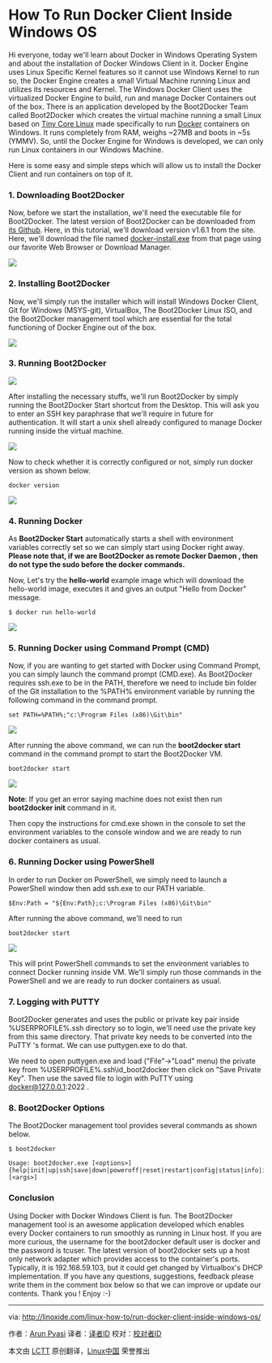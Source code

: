 How To Run Docker Client Inside Windows OS
================================================================================
Hi everyone, today we'll learn about Docker in Windows Operating System and about the installation of Docker Windows Client in it. Docker Engine uses Linux Specific Kernel features so it cannot use Windows Kernel to run so, the Docker Engine creates a small Virtual Machine running Linux and utilizes its resources and Kernel. The Windows Docker Client uses the virtualized Docker Engine to build, run and manage Docker Containers out of the box. There is an application developed by the Boot2Docker Team called Boot2Docker which creates the virtual machine running a small Linux based on [Tiny Core Linux][1] made specifically to run [Docker][2] containers on Windows. It runs completely from RAM, weighs ~27MB and boots in ~5s (YMMV). So, until the Docker Engine for Windows is developed, we can only run Linux containers in our Windows Machine.

Here is some easy and simple steps which will allow us to install the Docker Client and run containers on top of it.

### 1. Downloading Boot2Docker ###

Now, before we start the installation, we'll need the executable file for Boot2Docker. The latest version of Boot2Docker can be downloaded from [its Github][3]. Here, in this tutorial, we'll download version v1.6.1 from the site. Here, we'll download the file named [docker-install.exe][4] from that page using our favorite Web Browser or Download Manager.

![](http://blog.linoxide.com/wp-content/uploads/2015/05/downloading-boot2docker-installer.png)

### 2. Installing Boot2Docker ###

Now, we'll simply run the installer  which will install Windows Docker Client, Git for Windows (MSYS-git), VirtualBox, The Boot2Docker Linux ISO, and the Boot2Docker management tool which are essential for the total functioning of Docker Engine out of the box.

![](http://blog.linoxide.com/wp-content/uploads/2015/05/boot2docker-installer.png)

### 3. Running Boot2Docker ###

![](http://blog.linoxide.com/wp-content/uploads/2015/05/boot2docker-start-icon-e1431322598697.png)

After installing the necessary stuffs, we'll run Boot2Docker by simply running the Boot2Docker Start shortcut from the Desktop. This will ask you to enter an SSH key paraphrase that we'll require in future for authentication. It will start a unix shell already configured to manage Docker running inside the virtual machine.

![](http://blog.linoxide.com/wp-content/uploads/2015/05/starting-boot2docker.png)

Now to check whether it is correctly configured or not, simply run docker version as shown below.

    docker version

![](http://blog.linoxide.com/wp-content/uploads/2015/05/docker-version.png)

### 4. Running Docker ###

As **Boot2Docker Start** automatically starts a shell with environment variables correctly set so we can simply start using Docker right away. **Please note that, if we are Boot2Docker as remote Docker Daemon , then do not type the sudo before the docker commands.**

Now, Let's try the **hello-world** example image which will download the hello-world image, executes it and gives an output  "Hello from Docker" message.

    $ docker run hello-world

![](http://blog.linoxide.com/wp-content/uploads/2015/05/running-hello-world.png)

### 5. Running Docker using Command Prompt (CMD) ###

Now, if you are wanting to get started with Docker using Command Prompt, you can simply launch the command prompt (CMD.exe). As Boot2Docker requires ssh.exe to be in the PATH, therefore we need to include bin folder of the Git installation to the %PATH% environment variable by running the following command in the command prompt.

    set PATH=%PATH%;"c:\Program Files (x86)\Git\bin"

![](http://blog.linoxide.com/wp-content/uploads/2015/05/docker-in-cmd.png)

After running the above command, we can run the **boot2docker start** command in the command prompt to start the Boot2Docker VM.

    boot2docker start

![](http://blog.linoxide.com/wp-content/uploads/2015/05/docker-cmd-variables.png)

**Note**: If you get an error saying machine does not exist then run **boot2docker init** command in it.

Then copy the instructions for cmd.exe shown in the console to set the environment variables to the console window and we are ready to run docker containers as usual.

### 6. Running Docker using PowerShell ###

In order to run Docker on PowerShell, we simply need to launch a PowerShell window then add ssh.exe to our PATH variable.

    $Env:Path = "${Env:Path};c:\Program Files (x86)\Git\bin"

After running the above command, we'll need to run

    boot2docker start

![](http://blog.linoxide.com/wp-content/uploads/2015/05/docker-in-powershell.png)

This will print PowerShell commands to set the environment variables to connect Docker running inside VM. We'll simply run those commands in the PowerShell and we are ready to run docker containers as usual.

### 7.  Logging with PUTTY ###

Boot2Docker generates and uses the public or private key pair inside %USERPROFILE%\.ssh directory so to login, we'll need use the private key from this same directory. That private key needs to be converted into the PuTTY 's format. We can use puttygen.exe to do that.

We need to open puttygen.exe and load ("File"->"Load" menu) the private key from %USERPROFILE%\.ssh\id_boot2docker then click on "Save Private Key". Then use the saved file to login with PuTTY using docker@127.0.0.1:2022 .

### 8. Boot2Docker Options ###

The Boot2Docker management tool provides several commands as shown below.

    $ boot2docker

    Usage: boot2docker.exe [<options>] {help|init|up|ssh|save|down|poweroff|reset|restart|config|status|info|ip|shellinit|delete|download|upgrade|version} [<args>]

### Conclusion ###

Using Docker with Docker Windows Client is fun. The Boot2Docker management tool is an awesome application developed which enables every Docker containers to run smoothly as running in Linux host. If you are more curious, the username for the boot2docker default user is docker and the password is tcuser. The latest version of boot2docker sets up a host only network adapter which provides access to the container's ports. Typically, it is 192.168.59.103, but it could get changed by Virtualbox's DHCP implementation. If you have any questions, suggestions, feedback please write them in the comment box below so that we can improve or update our contents. Thank you ! Enjoy :-)

--------------------------------------------------------------------------------

via: http://linoxide.com/linux-how-to/run-docker-client-inside-windows-os/

作者：[Arun Pyasi][a]
译者：[译者ID](https://github.com/译者ID)
校对：[校对者ID](https://github.com/校对者ID)

本文由 [LCTT](https://github.com/LCTT/TranslateProject) 原创翻译，[Linux中国](https://linux.cn/) 荣誉推出

[a]:http://linoxide.com/author/arunp/
[1]:http://tinycorelinux.net/
[2]:https://www.docker.io/
[3]:https://github.com/boot2docker/windows-installer/releases/latest
[4]:https://github.com/boot2docker/windows-installer/releases/download/v1.6.1/docker-install.exe